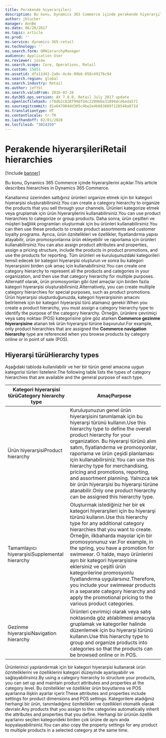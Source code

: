 ```yaml
---
title: Perakende hiyerarşileri
description: Bu konu, Dynamics 365 Commerce içinde perakende hiyerarşilerini açıklar.
author: jblucher
manager: AnnBe
ms.date: 06/20/2017
ms.topic: article
ms.prod: ''
ms.service: dynamics-365-retail
ms.technology: ''
ms.search.form: OMHierarchyManager
audience: Application User
ms.reviewer: josaw
ms.search.scope: Core, Operations, Retail
ms.custom: 15851
ms.assetid: dfa11d41-2a0c-4cde-99b6-058c49176c94
ms.search.region: global
ms.search.industry: Retail
ms.author: jeffbl
ms.search.validFrom: 2016-02-28
ms.dyn365.ops.version: AX 7.0.0, Retail July 2017 update
ms.openlocfilehash: cf8db2c828f99dfd4c220966e31894dcd6eda572
ms.sourcegitcommit: 81a647904dd305c4be2e4b683689f128548a872d
ms.translationtype: HT
ms.contentlocale: tr-TR
ms.lasthandoff: 02/01/2020
ms.locfileid: "3024359"
---
```

# <a name="retail-hierarchies"></a><span data-ttu-id="2fdd2-103">Perakende hiyerarşileri</span><span class="sxs-lookup"><span data-stu-id="2fdd2-103">Retail hierarchies</span></span>

[!include [banner](includes/banner.md)]

<span data-ttu-id="2fdd2-104">Bu konu, Dynamics 365 Commerce içinde hiyerarşilerini açıklar.</span><span class="sxs-lookup"><span data-stu-id="2fdd2-104">This article describes hierarchies in Dynamics 365 Commerce.</span></span>

<span data-ttu-id="2fdd2-105">Kanallarınız üzerinden sattığınız ürünleri organize etmek için bir kategori hiyerarşisi oluşturabilirsiniz.</span><span class="sxs-lookup"><span data-stu-id="2fdd2-105">You can create a category hierarchy to organize the products that you sell through your channels.</span></span> <span data-ttu-id="2fdd2-106">Ürünleri kategorize etmek veya gruplamak için ürün hiyerarşilerini kullanabilirsiniz.</span><span class="sxs-lookup"><span data-stu-id="2fdd2-106">You can use product hierarchies to categorize or group products.</span></span> <span data-ttu-id="2fdd2-107">Daha sonra, ürün çeşitleri ve müşteri bağlılık programları oluşturmak için bu ürünleri kullanabilirsiniz.</span><span class="sxs-lookup"><span data-stu-id="2fdd2-107">You can then use these products to create product assortments and customer loyalty programs.</span></span> <span data-ttu-id="2fdd2-108">Ayrıca, ürün öznitelikleri ve özellikler, fiyatlandırma yapısı atayabilir, ürün promosyonlarına ürün ekleyebilir ve raporlama için ürünleri kullanabilirsiniz.</span><span class="sxs-lookup"><span data-stu-id="2fdd2-108">You can also assign product attributes and properties, assign a pricing structure, include the products in product promotions, and use the products for reporting.</span></span> <span data-ttu-id="2fdd2-109">Tüm ürünleri ve kuruluşunuzdaki kategorileri temsil edecek bir kategori hiyerarşisi oluşturun ve sonra bu kategori hiyerarşisini birden çok amaç için kullanabilirsiniz.</span><span class="sxs-lookup"><span data-stu-id="2fdd2-109">You can create one category hierarchy to represent all the products and categories in your organization, and then use that category hierarchy for multiple purposes.</span></span> <span data-ttu-id="2fdd2-110">Alternatif olarak, ürün promosyonları gibi özel amaçlar için birden fazla kategori hiyerarşisi oluşturabilirsiniz.</span><span class="sxs-lookup"><span data-stu-id="2fdd2-110">Alternatively, you can create multiple category hierarchies for special purposes, such as product promotions.</span></span> <span data-ttu-id="2fdd2-111">Ürün hiyerarşisi oluşturduğunuzda, kategori hiyerarşisinin amacını belirlemek için bir kategori hiyerarşisi türü atamanız gerekir.</span><span class="sxs-lookup"><span data-stu-id="2fdd2-111">When you create a product hierarchy, you must assign a category hierarchy type to identify the purpose of the category hierarchy.</span></span> <span data-ttu-id="2fdd2-112">Örneğin, ürünlere çevrimiçi veya satış noktası (POS) kategorisine göre göz atarken **Commerce gezinme hiyerarşisine** atanan tek ürün hiyerarşisi türüne başvurulur.</span><span class="sxs-lookup"><span data-stu-id="2fdd2-112">For example, only product hierarchies that are assigned the **Commerce navigation hierarchy** type are referenced when you browse products by category online or in point of sale (POS).</span></span>

## <a name="hierarchy-types"></a><span data-ttu-id="2fdd2-113">Hiyerarşi türü</span><span class="sxs-lookup"><span data-stu-id="2fdd2-113">Hierarchy types</span></span>

<span data-ttu-id="2fdd2-114">Aşağıdaki tabloda kullanılabilir ve her bir türün genel amacına uygun kategorisi türleri listelenir.</span><span class="sxs-lookup"><span data-stu-id="2fdd2-114">The following table lists the types of category hierarchies that are available and the general purpose of each type.</span></span>

| <span data-ttu-id="2fdd2-115">Kategori hiyerarşisi türü</span><span class="sxs-lookup"><span data-stu-id="2fdd2-115">Category hierarchy type</span></span>       | <span data-ttu-id="2fdd2-116">Amaç</span><span class="sxs-lookup"><span data-stu-id="2fdd2-116">Purpose</span></span> |
|-------------------------------|---------|
| <span data-ttu-id="2fdd2-117">Ürün hiyerarşisi</span><span class="sxs-lookup"><span data-stu-id="2fdd2-117">Product hierarchy</span></span>      | <span data-ttu-id="2fdd2-118">Kuruluşunuzun genel ürün hiyerarşisini tanımlamak için bu hiyerarşi türünü kullanın.</span><span class="sxs-lookup"><span data-stu-id="2fdd2-118">Use this hierarchy type to define the overall product hierarchy for your organization.</span></span> <span data-ttu-id="2fdd2-119">Bu hiyerarşi türünü alım satım, fiyatlandırma ve promosyonlar, raporlama ve ürün çeşidi planlaması için kullanabilirsiniz.</span><span class="sxs-lookup"><span data-stu-id="2fdd2-119">You can use this hierarchy type for merchandising, pricing and promotions, reporting, and assortment planning.</span></span> <span data-ttu-id="2fdd2-120">Yalnızca tek bir ürün hiyerarşisi bu hiyerarşi türüne atanabilir.</span><span class="sxs-lookup"><span data-stu-id="2fdd2-120">Only one product hierarchy can be assigned this hierarchy type.</span></span> |
| <span data-ttu-id="2fdd2-121">Tamamlayıcı hiyerarşisi</span><span class="sxs-lookup"><span data-stu-id="2fdd2-121">Supplemental hierarchy</span></span> | <span data-ttu-id="2fdd2-122">Oluşturmak istediğiniz her bir ek kategori hiyerarşileri için bu hiyerarşi türünü kullanın.</span><span class="sxs-lookup"><span data-stu-id="2fdd2-122">Use this hierarchy type for any additional category hierarchies that you want to create.</span></span> <span data-ttu-id="2fdd2-123">Örneğin, ilkbaharda mayolar için bir promosyonunuz var.</span><span class="sxs-lookup"><span data-stu-id="2fdd2-123">For example, in the spring, you have a promotion for swimwear.</span></span> <span data-ttu-id="2fdd2-124">O halde, mayo ürünlerini ayrı bir kategori hiyerarşisine eklersiniz ve çeşitli ürün kategorilerine promosyonlu fiyatlandırma uygularsınız.</span><span class="sxs-lookup"><span data-stu-id="2fdd2-124">Therefore, you include your swimwear products in a separate category hierarchy and apply the promotional pricing to the various product categories.</span></span> |
| <span data-ttu-id="2fdd2-125">Gezinme hiyerarşisi</span><span class="sxs-lookup"><span data-stu-id="2fdd2-125">Navigation hierarchy</span></span>   | <span data-ttu-id="2fdd2-126">Ürünleri çevrimiçi olarak veya satış noktasında göz atılabilmesi amacıyla gruplamak ve kategoriler halinde düzenlemek için bu hiyerarşi türünü kullanın.</span><span class="sxs-lookup"><span data-stu-id="2fdd2-126">Use this hierarchy type to group and organize products into categories so that the products can be browsed online or in POS.</span></span> |

<span data-ttu-id="2fdd2-127">Ürünlerinizi yapılandırmak için bir kategori hiyerarşisi kullanarak ürün özniteliklerini ve özelliklerini kategori düzeyinde ayarlayabilir ve sağlayabilirsiniz.</span><span class="sxs-lookup"><span data-stu-id="2fdd2-127">By using a category hierarchy to structure your products, you can set up and maintain product attributes and properties at the category level.</span></span> <span data-ttu-id="2fdd2-128">Bu öznitelikler ve özellikler ürün boyutlarına ve POS ayarlarına ilişkin ayarlar içerir.</span><span class="sxs-lookup"><span data-stu-id="2fdd2-128">These attributes and properties include settings for product dimensions and POS settings.</span></span> <span data-ttu-id="2fdd2-129">Kategorilere atadığınız herhangi bir ürün, tanımladığınız öznitelikleri ve özellikleri otomatik olarak devralır.</span><span class="sxs-lookup"><span data-stu-id="2fdd2-129">Any products that you assign to the categories automatically inherit the attributes and properties that you define.</span></span> <span data-ttu-id="2fdd2-130">Herhangi bir ürünün özellik ayarlarını seçilen kategorideki birden çok ürüne de aynı anda kopyalayabilirsiniz.</span><span class="sxs-lookup"><span data-stu-id="2fdd2-130">You can also copy the property settings for any product to multiple products in a selected category at the same time.</span></span>
